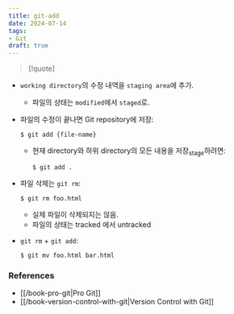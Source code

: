 ```yaml
---
title: git-add
date: 2024-07-14
tags: 
- Git
draft: true
---
```



> [!quote]

- `working directory`의 수정 내역을 `staging area`에 추가.
    - 파일의 상태는 `modified`에서 `staged`로.


- 파일의 수정이 끝나면 Git repository에 저장:
    ```shellsession
    $ git add {file-name}
    ```

    - 현재 directory와 하위 directory의 모든 내용을 저장<sub>stage</sub>하려면:
        ```shellsession
        $ git add .
        ```

- 파일 삭제는 `git rm`:
    ```shellsession
    $ git rm foo.html
    ```
    - 실제 파일이 삭제되지는 않음.
    - 파일의 상태는 tracked 에서 untracked

- `git rm` + `git add`:
    ```shellsession    
    $ git mv foo.html bar.html
    ```


### References
- [[/book-pro-git|Pro Git]]
- [[/book-version-control-with-git|Version Control with Git]]